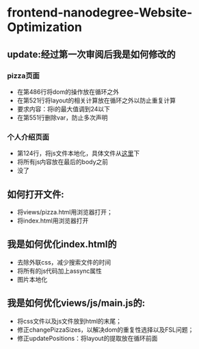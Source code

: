 # frontend-nanodegree-Website-Optimization

## update:经过第一次审阅后我是如何修改的

### pizza页面

- 在第486行将dom的操作放在循环之外
- 在第521行将layout的相关计算放在循环之外以防止重复计算
- 要求内容：将i的最大值调到24以下
- 在第551行删除var，防止多次声明

### 个人介绍页面
- 第124行，将js文件本地化，具体文件从[这里](https://github.com/eladkarako/reversed-engineered-google-analytics-js/blob/master/analytics.js)下
- 将所有js内容放在最后的body之前
- 没了

## 如何打开文件:
- 将views/pizza.html用浏览器打开；
- 将index.html用浏览器打开

## 我是如何优化index.html的
 - 去除外联css，减少搜索文件的时间
 - 将所有的js代码加上assync属性
 - 图片本地化
 
## 我是如何优化views/js/main.js的:
- 将css文件以及js文件放到html的末尾；
- 修正changePizzaSizes，以解决dom的重复性选择以及FSL问题；
- 修正updatePositions：将layout的提取放在循环前面
